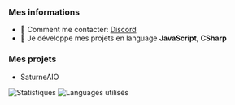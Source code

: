 
### Mes informations
- 🔭 Comment me contacter: [Discord](https://discord.com/user/482517667945906177)
- 🌱 Je développe mes projets en language __JavaScript__, __CSharp__

### Mes projets
- SaturneAIO 

<img alt="Statistiques" src="https://github-readme-stats.vercel.app/api?username=GalackQSM&show_icons=true&hide_border=true&theme=tokyonight" />
<img alt="Languages utilisés" src="https://github-readme-stats.vercel.app/api/top-langs?username=GalackQSM&show_icons=true&theme=tokyonight&layout=compact" />

